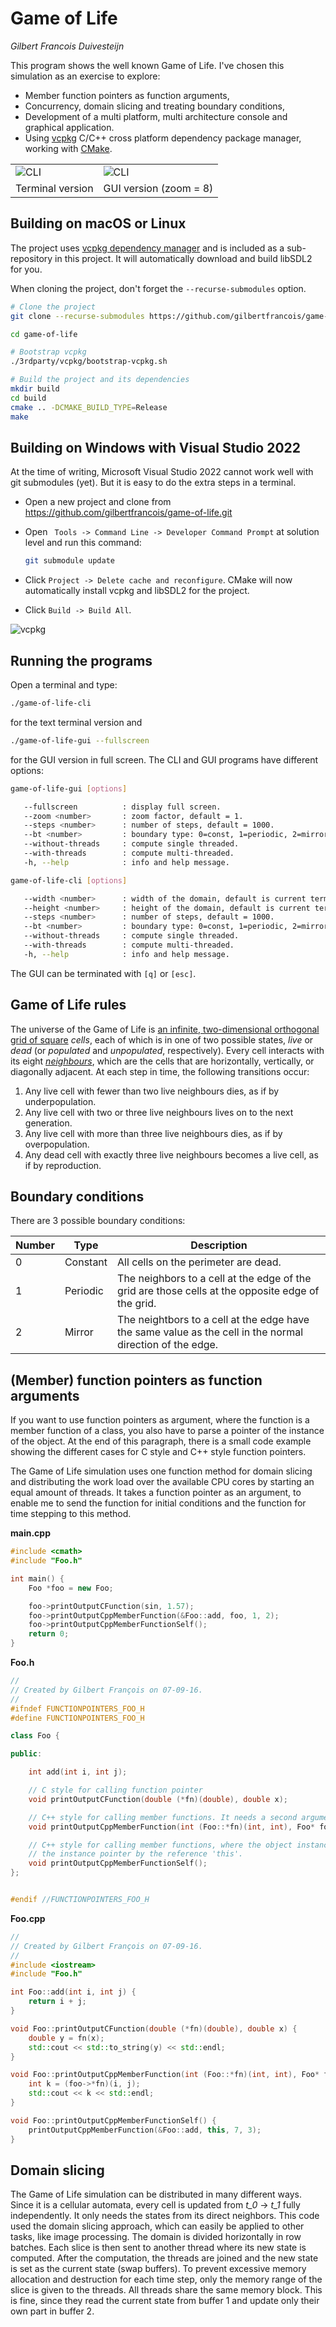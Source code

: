 # Game of Life
_Gilbert Francois Duivesteijn_

This program shows the well known Game of Life. I've chosen this simulation as an exercise to explore:

* Member function pointers as function arguments,
* Concurrency, domain slicing and treating boundary conditions,
* Development of a multi platform, multi architecture console and graphical application.
* Using [vcpkg](https://vcpkg.io) C/C++ cross platform dependency package manager, working with [CMake](https://cmake.org).



|                                            |                                                  |
| ------------------------------------------ | ------------------------------------------------ |
| ![CLI](./assets/images/screenshot_cli.png) | ![CLI](./assets/images/screenshot_gui_zoom8.png) |
| Terminal version                           | GUI version (zoom = 8)                           |



## Building on macOS or Linux

The project uses [vcpkg dependency manager](https://vcpkg.io) and is included as a sub-repository in this project. It will automatically download and build libSDL2 for you. 

When cloning the project, don't forget the `--recurse-submodules` option.

```sh
# Clone the project
git clone --recurse-submodules https://github.com/gilbertfrancois/game-of-life.git

cd game-of-life

# Bootstrap vcpkg
./3rdparty/vcpkg/bootstrap-vcpkg.sh

# Build the project and its dependencies
mkdir build
cd build
cmake .. -DCMAKE_BUILD_TYPE=Release
make

```



## Building on Windows with Visual Studio 2022

At the time of writing, Microsoft Visual Studio 2022 cannot work well with git submodules (yet). But it is easy to do the extra steps in a terminal.

- Open a new project and clone from https://github.com/gilbertfrancois/game-of-life.git

- Open ` Tools -> Command Line -> Developer Command Prompt` at solution level and run this command: 

  ```sh
  git submodule update
  ```

- Click `Project -> Delete cache and reconfigure`. CMake will now automatically install vcpkg and libSDL2 for the project.

- Click `Build -> Build All`.

![vcpkg](./assets/images/vs2022_cmake_vcpkg.png)



## Running the programs

Open a terminal and type:

```sh
./game-of-life-cli
```

for the text terminal version and

```sh
./game-of-life-gui --fullscreen
```

for the GUI version in full screen. The CLI and GUI programs have different options:

```sh
game-of-life-gui [options]

   --fullscreen          : display full screen.
   --zoom <number>       : zoom factor, default = 1.
   --steps <number>      : number of steps, default = 1000.
   --bt <number>         : boundary type: 0=const, 1=periodic, 2=mirror, default=1.
   --without-threads     : compute single threaded.
   --with-threads        : compute multi-threaded.
   -h, --help            : info and help message.
```

```sh
game-of-life-cli [options]

   --width <number>      : width of the domain, default is current terminal width.
   --height <number>     : height of the domain, default is current terminal height.
   --steps <number>      : number of steps, default = 1000.
   --bt <number>         : boundary type: 0=const, 1=periodic, 2=mirror, default=1.
   --without-threads     : compute single threaded.
   --with-threads        : compute multi-threaded.
   -h, --help            : info and help message.
```

The GUI can be terminated with `[q]` or `[esc]`.



## Game of Life rules

The universe of the Game of Life is [an infinite, two-dimensional orthogonal grid of square](https://en.wikipedia.org/wiki/Square_tiling) *cells*, each of which is in one of two possible states, *live* or *dead* (or *populated* and *unpopulated*, respectively). Every cell interacts with its eight *[neighbours](https://en.wikipedia.org/wiki/Moore_neighborhood)*, which are the cells that are horizontally, vertically, or diagonally  adjacent. At each step in time, the following transitions occur:

1. Any live cell with fewer than two live neighbours dies, as if by underpopulation.
2. Any live cell with two or three live neighbours lives on to the next generation.
3. Any live cell with more than three live neighbours dies, as if by overpopulation.
4. Any dead cell with exactly three live neighbours becomes a live cell, as if by reproduction.



## Boundary conditions

There are 3 possible boundary conditions:

| Number | Type     | Description                                                  |
| ------ | -------- | ------------------------------------------------------------ |
| 0      | Constant | All cells on the perimeter are dead.                         |
| 1      | Periodic | The neighbors to a cell at the edge of the grid are those cells at the opposite edge of the grid. |
| 2      | Mirror   | The neightbors to a cell at the edge have the same value as the cell in the normal direction of the edge. |



## (Member) function pointers as function arguments

If you want to use function pointers as argument, where the function is a member function of a class, you also have to parse a pointer of the instance of the object. At the end of this paragraph, there is a small code example showing the different cases for C style and C++ style function pointers.

The Game of Life simulation uses one function method for domain slicing and distributing the work load over the available CPU cores by starting an equal amount of threads. It takes a function pointer as an argument, to enable me to send the function for initial conditions and the function for time stepping to this method.



**main.cpp**

```c++
#include <cmath>
#include "Foo.h"

int main() {
    Foo *foo = new Foo;

    foo->printOutputCFunction(sin, 1.57);
    foo->printOutputCppMemberFunction(&Foo::add, foo, 1, 2);
    foo->printOutputCppMemberFunctionSelf();
    return 0;
}
```

**Foo.h**
```c++
//
// Created by Gilbert François on 07-09-16.
//
#ifndef FUNCTIONPOINTERS_FOO_H
#define FUNCTIONPOINTERS_FOO_H

class Foo {

public:

    int add(int i, int j);

    // C style for calling function pointer
    void printOutputCFunction(double (*fn)(double), double x);

    // C++ style for calling member functions. It needs a second argument for the reference to the instance
    void printOutputCppMemberFunction(int (Foo::*fn)(int, int), Foo* foo, int i, int j);

    // C++ style for calling member functions, where the object instance calls one of its own functions and providing
    // the instance pointer by the reference 'this'.
    void printOutputCppMemberFunctionSelf();
};


#endif //FUNCTIONPOINTERS_FOO_H
```

**Foo.cpp**
```c++
//
// Created by Gilbert François on 07-09-16.
//
#include <iostream>
#include "Foo.h"

int Foo::add(int i, int j) {
    return i + j;
}

void Foo::printOutputCFunction(double (*fn)(double), double x) {
    double y = fn(x);
    std::cout << std::to_string(y) << std::endl;
}

void Foo::printOutputCppMemberFunction(int (Foo::*fn)(int, int), Foo* foo, int i, int j) {
    int k = (foo->*fn)(i, j);
    std::cout << k << std::endl;
}

void Foo::printOutputCppMemberFunctionSelf() {
    printOutputCppMemberFunction(&Foo::add, this, 7, 3);
}
```



## Domain slicing

The Game of Life simulation can be distributed in many different ways. Since it is a cellular automata, every cell is updated from *t_0* -> *t_1* fully independently. It only needs the states from its direct neighbors. This code used the domain slicing approach, which can easily be applied to other tasks, like image processing. The domain is divided horizontally in row batches. Each slice is then sent to another thread where its new state is computed. After the computation, the threads are joined and the new state is set as the current state (swap buffers). To prevent excessive memory allocation and destruction for each time step, only the memory range of the slice is given to the threads. All threads share the same memory block. This is fine, since they read the current state from buffer 1 and update only their own part in buffer 2.
